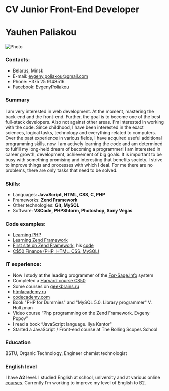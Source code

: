 # CV Junior Front-End Developer

# Yauhen Paliakou
![Photo](https://jekman87.github.io/rz/avatar.jpg)

### Contacts:
* Belarus, Minsk
* E-mail: [evgeny.poliakou@gmail.com](evgeny.poliakou@gmail.com)
* Phone: +375 25 9148516
* Facebook: [EvgenyPoliakou](https://www.facebook.com/EvgenyPoliakou)


### Summary
I am very interested in web development. At the moment, mastering the back-end and the front-end. Further, the goal is to become one of the best full-stack developers. Also not against other areas. I'm interested in working with the code. Since childhood, I have been interested in the exact sciences, logical tasks, technology and everything related to computers. Over the past experience in various fields, I have acquired useful additional programming skills, now I am actively learning the code and am determined to fulfill my long-held dream of becoming a programmer! I am interested in career growth, development, achievement of big goals. It is important to be busy with something promising and interesting that benefits society. I strive to improve things and processes with which I deal. For me there are no problems, there are only tasks that need to be solved.


### Skills:
* Languages: **JavaScript, HTML, CSS, C, PHP**
* Frameworks: **Zend Framework**
* Other technologies: **Git, MySQL**
* Software: **VSCode, PHPShtorm, Photoshop, Sony Vegas**


### Code examples:
* [Learning PHP](https://docs.google.com/document/d/1D1WTPZFApVrT4gEpFyUKI-7jHnYC_mqMdwZzGn0K0hQ/edit)
* [Learning Zend Framework](https://docs.google.com/document/d/1BxEHl-8nn0kidMZspxbUXzH09M0yOOWtkwwml1ap4_c/edit)
* [First site on Zend Framework](http://jekman.tk), his [code](https://github.com/Jekman87/it)
* [C$50 Finance (PHP, HTML, CSS, MySQL)](https://github.com/Jekman87/C-50-Finance)


### IT experience:
* Now I study at the leading programmer of the [For-Sage.Info](For-Sage.Info) system
* Completed a [Harvard course CS50](https://javarush.ru/quests/QUEST_HARVARD_CS50)
* Some courses on [geekbrains.ru](https://geekbrains.ru/users/303892)
* [htmlacademy.ru](https://htmlacademy.ru/profile/id110399)
* [codecademy.com](https://www.codecademy.com/Jekman87)
* Book "PHP for Dummies" and "MySQL 5.0. Library programmer" V. Holtzman
* Video course “Php programming on the Zend Framework. Evgeny Popov"
* I read a book “JavaScript language. Ilya Kantor"
* Started a JavaScript / Front-end course at The Rolling Scopes School


### Education
BSTU, Organic Technology, Engineer chemist technologist


### English level
I have **A2** level. I studied English at school, university and at various online [courses](https://www.englishdom.com). Currently I’m working to improve my level of English to B2.